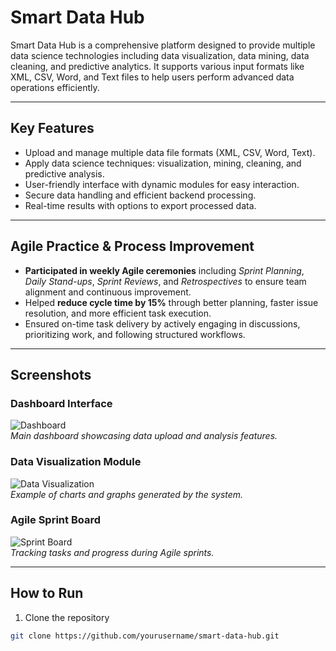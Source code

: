 # Smart Data Hub

Smart Data Hub is a comprehensive platform designed to provide multiple data science technologies including data visualization, data mining, data cleaning, and predictive analytics. It supports various input formats like XML, CSV, Word, and Text files to help users perform advanced data operations efficiently.

---

## Key Features

- Upload and manage multiple data file formats (XML, CSV, Word, Text).  
- Apply data science techniques: visualization, mining, cleaning, and predictive analysis.  
- User-friendly interface with dynamic modules for easy interaction.  
- Secure data handling and efficient backend processing.  
- Real-time results with options to export processed data.

---

## Agile Practice & Process Improvement

- **Participated in weekly Agile ceremonies** including *Sprint Planning*, *Daily Stand-ups*, *Sprint Reviews*, and *Retrospectives* to ensure team alignment and continuous improvement.  
- Helped **reduce cycle time by 15%** through better planning, faster issue resolution, and more efficient task execution.  
- Ensured on-time task delivery by actively engaging in discussions, prioritizing work, and following structured workflows.

---

## Screenshots

### Dashboard Interface  
![Dashboard](path/to/dashboard.png)  
*Main dashboard showcasing data upload and analysis features.*

### Data Visualization Module  
![Data Visualization](path/to/data-visualization.png)  
*Example of charts and graphs generated by the system.*

### Agile Sprint Board  
![Sprint Board](path/to/sprint-board.png)  
*Tracking tasks and progress during Agile sprints.*

---

## How to Run

1. Clone the repository  
```bash
git clone https://github.com/yourusername/smart-data-hub.git
